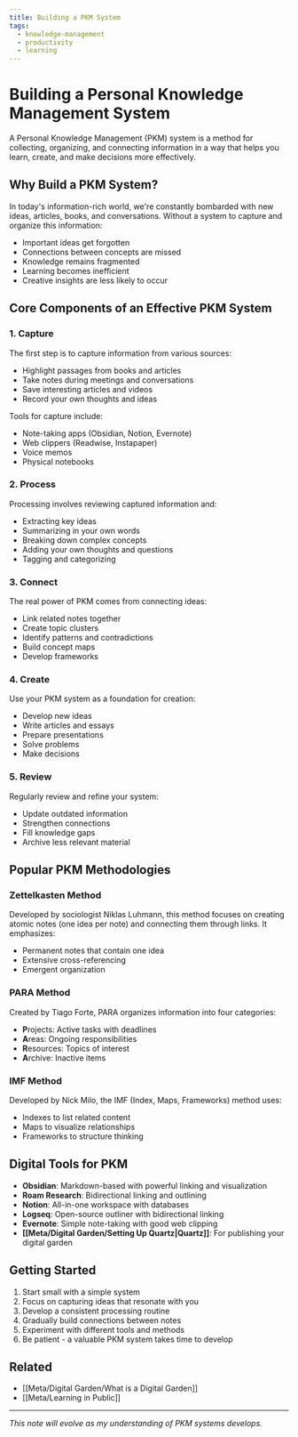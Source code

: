 ```yaml
---
title: Building a PKM System
tags:
  - knowledge-management
  - productivity
  - learning
---
```


# Building a Personal Knowledge Management System

A Personal Knowledge Management (PKM) system is a method for collecting, organizing, and connecting information in a way that helps you learn, create, and make decisions more effectively.

## Why Build a PKM System?

In today's information-rich world, we're constantly bombarded with new ideas, articles, books, and conversations. Without a system to capture and organize this information:

- Important ideas get forgotten
- Connections between concepts are missed
- Knowledge remains fragmented
- Learning becomes inefficient
- Creative insights are less likely to occur

## Core Components of an Effective PKM System

### 1. Capture

The first step is to capture information from various sources:
- Highlight passages from books and articles
- Take notes during meetings and conversations
- Save interesting articles and videos
- Record your own thoughts and ideas

Tools for capture include:
- Note-taking apps (Obsidian, Notion, Evernote)
- Web clippers (Readwise, Instapaper)
- Voice memos
- Physical notebooks

### 2. Process

Processing involves reviewing captured information and:
- Extracting key ideas
- Summarizing in your own words
- Breaking down complex concepts
- Adding your own thoughts and questions
- Tagging and categorizing

### 3. Connect

The real power of PKM comes from connecting ideas:
- Link related notes together
- Create topic clusters
- Identify patterns and contradictions
- Build concept maps
- Develop frameworks

### 4. Create

Use your PKM system as a foundation for creation:
- Develop new ideas
- Write articles and essays
- Prepare presentations
- Solve problems
- Make decisions

### 5. Review

Regularly review and refine your system:
- Update outdated information
- Strengthen connections
- Fill knowledge gaps
- Archive less relevant material

## Popular PKM Methodologies

### Zettelkasten Method

Developed by sociologist Niklas Luhmann, this method focuses on creating atomic notes (one idea per note) and connecting them through links. It emphasizes:
- Permanent notes that contain one idea
- Extensive cross-referencing
- Emergent organization

### PARA Method

Created by Tiago Forte, PARA organizes information into four categories:
- **P**rojects: Active tasks with deadlines
- **A**reas: Ongoing responsibilities
- **R**esources: Topics of interest
- **A**rchive: Inactive items

### IMF Method

Developed by Nick Milo, the IMF (Index, Maps, Frameworks) method uses:
- Indexes to list related content
- Maps to visualize relationships
- Frameworks to structure thinking

## Digital Tools for PKM

- **Obsidian**: Markdown-based with powerful linking and visualization
- **Roam Research**: Bidirectional linking and outlining
- **Notion**: All-in-one workspace with databases
- **Logseq**: Open-source outliner with bidirectional linking
- **Evernote**: Simple note-taking with good web clipping
- **[[Meta/Digital Garden/Setting Up Quartz|Quartz]]**: For publishing your digital garden

## Getting Started

1. Start small with a simple system
2. Focus on capturing ideas that resonate with you
3. Develop a consistent processing routine
4. Gradually build connections between notes
5. Experiment with different tools and methods
6. Be patient - a valuable PKM system takes time to develop

## Related

- [[Meta/Digital Garden/What is a Digital Garden]]
- [[Meta/Learning in Public]]

---

*This note will evolve as my understanding of PKM systems develops.* 